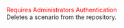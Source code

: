 <span style="color:red">Requires Administrators Authentication</span>  
Deletes a scenario from the repository.
